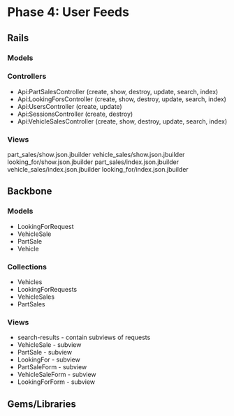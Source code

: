 # Phase 4: User Feeds

## Rails
### Models

### Controllers
* Api:PartSalesController (create, show, destroy, update, search, index)
* Api:LookingForsController (create, show, destroy, update, search, index)
* Api:UsersController (create, update)
* Api:SessionsController (create, destroy)
* Api:VehicleSalesController (create, show, destroy, update, search, index)

### Views
part_sales/show.json.jbuilder
vehicle_sales/show.json.jbuilder
looking_for/show.json.jbuilder
part_sales/index.json.jbuilder
vehicle_sales/index.json.jbuilder
looking_for/index.json.jbuilder

## Backbone
### Models
* LookingForRequest
* VehicleSale
* PartSale
* Vehicle
### Collections
* Vehicles
* LookingForRequests
* VehicleSales
* PartSales



### Views
* search-results - contain subviews of requests
* VehicleSale - subview
* PartSale - subview
* LookingFor - subview
* PartSaleForm  - subview
* VehicleSaleForm - subview
* LookingForForm - subview

## Gems/Libraries
